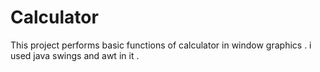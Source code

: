 # Calculator
This project performs basic functions of calculator in window graphics . i used java swings and awt in it .
